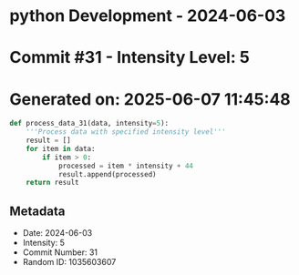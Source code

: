 ﻿# python Development - 2024-06-03
# Commit #31 - Intensity Level: 5
# Generated on: 2025-06-07 11:45:48
```python
def process_data_31(data, intensity=5):
    '''Process data with specified intensity level'''
    result = []
    for item in data:
        if item > 0:
            processed = item * intensity + 44
            result.append(processed)
    return result
```
## Metadata
- Date: 2024-06-03
- Intensity: 5
- Commit Number: 31
- Random ID: 1035603607
